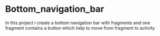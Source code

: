 # Bottom_navigation_bar
In this project i create a bottom navigation bar with fragments and one fragment contains a button which help to move from fragment to activity
